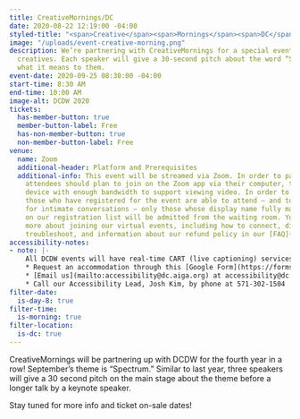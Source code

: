 ```yaml
---
title: CreativeMornings/DC
date: 2020-08-22 12:19:00 -04:00
styled-title: "<span>Creative</span><span>Mornings</span><span>DC</span>"
image: "/uploads/event-creative-morning.png"
description: We’re partnering with CreativeMornings for a special event with three
  creatives. Each speaker will give a 30-second pitch about the word “Spectrum” and
  what it means to them.
event-date: 2020-09-25 08:30:00 -04:00
start-time: 8:30 AM
end-time: 10:00 AM
image-alt: DCDW 2020
tickets:
  has-member-button: true
  member-button-label: Free
  has-non-member-button: true
  non-member-button-label: Free
venue:
  name: Zoom
  additional-header: Platform and Prerequisites
  additional-info: This event will be streamed via Zoom. In order to participate fully,
    attendees should plan to join on the Zoom app via their computer, tablet, or mobile
    device with enough bandwidth to support viewing video. In order to ensure only
    those who have registered for the event are able to attend — and to create space
    for intimate conversations — only those whose display name fully matches the name
    on our registration list will be admitted from the waiting room. You can find
    more about joining our virtual events, including how to connect, directions to
    troubleshoot, and information about our refund policy in our [FAQ](/faqs/).
accessibility-notes:
- note: |-
    All DCDW events will have real-time CART (live captioning) services. If you need any additional accommodations, please contact us before 9/14 by, through the provided Google Form, or by phone. We honor your privacy and no personally identifying information (e.g. your name) is required to request an accommodation.
    * Request an accommodation through this [Google Form](https://forms.gle/gAQviAo5cTwWYGWV6)
    * [Email us](mailto:accessibility@dc.aiga.org) at accessibility@dc.aiga.org.
    * Call our Accessibility Lead, Josh Kim, by phone at 571-302-1504
filter-date:
  is-day-8: true
filter-time:
  is-morning: true
filter-location:
  is-dc: true
---
```


CreativeMornings will be partnering up with DCDW for the fourth year in a row! September’s theme is “Spectrum.” Similar to last year, three speakers will give a 30 second pitch on the main stage about the theme before a longer talk by a keynote speaker.

Stay tuned for more info and ticket on-sale dates!